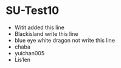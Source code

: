# SU-Test10
- Witit added this line
- Blackisland write this line 
- blue eye white dragon not write this line
- chaba
- yuichan005 
- Lis1en<br><br>
